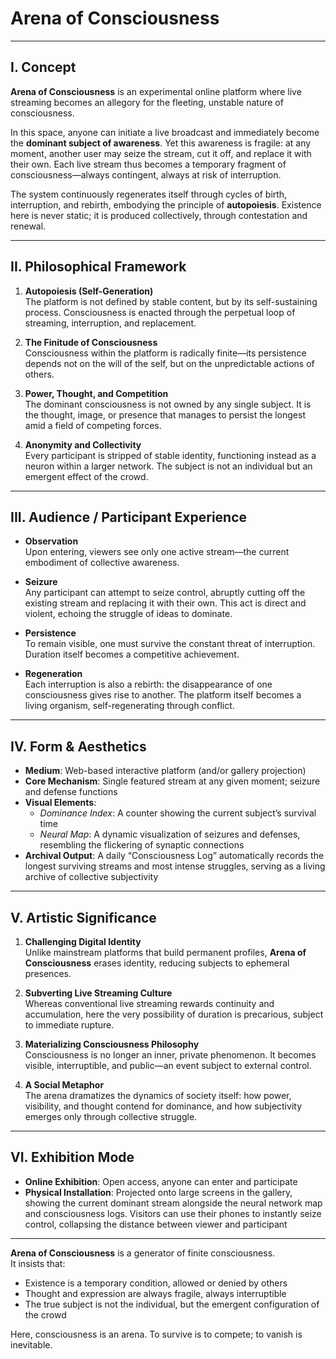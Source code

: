 # Arena of Consciousness  

---

## I. Concept  

**Arena of Consciousness** is an experimental online platform where live streaming becomes an allegory for the fleeting, unstable nature of consciousness.  

In this space, anyone can initiate a live broadcast and immediately become the **dominant subject of awareness**. Yet this awareness is fragile: at any moment, another user may seize the stream, cut it off, and replace it with their own. Each live stream thus becomes a temporary fragment of consciousness—always contingent, always at risk of interruption.  

The system continuously regenerates itself through cycles of birth, interruption, and rebirth, embodying the principle of **autopoiesis**. Existence here is never static; it is produced collectively, through contestation and renewal.  

---

## II. Philosophical Framework  

1. **Autopoiesis (Self-Generation)**  
   The platform is not defined by stable content, but by its self-sustaining process. Consciousness is enacted through the perpetual loop of streaming, interruption, and replacement.  

2. **The Finitude of Consciousness**  
   Consciousness within the platform is radically finite—its persistence depends not on the will of the self, but on the unpredictable actions of others.  

3. **Power, Thought, and Competition**  
   The dominant consciousness is not owned by any single subject. It is the thought, image, or presence that manages to persist the longest amid a field of competing forces.  

4. **Anonymity and Collectivity**  
   Every participant is stripped of stable identity, functioning instead as a neuron within a larger network. The subject is not an individual but an emergent effect of the crowd.  

---

## III. Audience / Participant Experience  

- **Observation**  
  Upon entering, viewers see only one active stream—the current embodiment of collective awareness.  

- **Seizure**  
  Any participant can attempt to seize control, abruptly cutting off the existing stream and replacing it with their own. This act is direct and violent, echoing the struggle of ideas to dominate.  

- **Persistence**  
  To remain visible, one must survive the constant threat of interruption. Duration itself becomes a competitive achievement.  

- **Regeneration**  
  Each interruption is also a rebirth: the disappearance of one consciousness gives rise to another. The platform itself becomes a living organism, self-regenerating through conflict.  

---

## IV. Form & Aesthetics  

- **Medium**: Web-based interactive platform (and/or gallery projection)  
- **Core Mechanism**: Single featured stream at any given moment; seizure and defense functions  
- **Visual Elements**:  
  - *Dominance Index*: A counter showing the current subject’s survival time  
  - *Neural Map*: A dynamic visualization of seizures and defenses, resembling the flickering of synaptic connections  
- **Archival Output**: A daily “Consciousness Log” automatically records the longest surviving streams and most intense struggles, serving as a living archive of collective subjectivity  

---

## V. Artistic Significance  

1. **Challenging Digital Identity**  
   Unlike mainstream platforms that build permanent profiles, **Arena of Consciousness** erases identity, reducing subjects to ephemeral presences.  

2. **Subverting Live Streaming Culture**  
   Whereas conventional live streaming rewards continuity and accumulation, here the very possibility of duration is precarious, subject to immediate rupture.  

3. **Materializing Consciousness Philosophy**  
   Consciousness is no longer an inner, private phenomenon. It becomes visible, interruptible, and public—an event subject to external control.  

4. **A Social Metaphor**  
   The arena dramatizes the dynamics of society itself: how power, visibility, and thought contend for dominance, and how subjectivity emerges only through collective struggle.  

---

## VI. Exhibition Mode  

- **Online Exhibition**: Open access, anyone can enter and participate  
- **Physical Installation**: Projected onto large screens in the gallery, showing the current dominant stream alongside the neural network map and consciousness logs. Visitors can use their phones to instantly seize control, collapsing the distance between viewer and participant  

---

**Arena of Consciousness** is a generator of finite consciousness.  
It insists that:  

- Existence is a temporary condition, allowed or denied by others  
- Thought and expression are always fragile, always interruptible  
- The true subject is not the individual, but the emergent configuration of the crowd  

Here, consciousness is an arena. To survive is to compete; to vanish is inevitable.  
